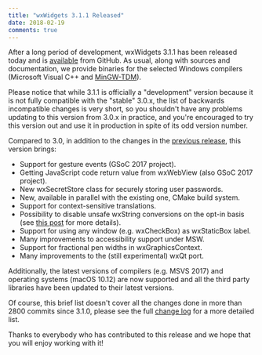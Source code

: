 ```yaml
---
title: "wxWidgets 3.1.1 Released"
date: 2018-02-19
comments: true
---
```


After a long period of development, wxWidgets 3.1.1 has been released today
and is [available](https://github.com/wxWidgets/wxWidgets/releases/tag/v3.1.1)
from GitHub. As usual, along with sources and documentation, we provide
binaries for the selected Windows compilers (Microsoft Visual C++ and
[MinGW-TDM](http://tdm-gcc.tdragon.net/)).

Please notice that while 3.1.1 is officially a "development" version because
it is not fully compatible with the "stable" 3.0.x, the list of backwards
incompatible changes is very short, so you shouldn't have any problems
updating to this version from 3.0.x in practice, and you're encouraged to try
this version out and use it in production in spite of its odd version number.

Compared to 3.0, in addition to the changes in the [previous
release](news/2016/02/wxwidgets-3.1.0-released/), this version brings:

- Support for gesture events (GSoC 2017 project).
- Getting JavaScript code return value from wxWebView (also GSoC 2017 project).
- New wxSecretStore class for securely storing user passwords.
- New, available in parallel with the existing one, CMake build system.
- Support for context-sensitive translations.
- Possibility to disable unsafe wxString conversions on the opt-in basis
  (see [this post](http://wxwidgets.blogspot.com/2017/02/safer-s.html) for
  more details).
- Support for using any window (e.g. wxCheckBox) as wxStaticBox label.
- Many improvements to accessibility support under MSW.
- Support for fractional pen widths in wxGraphicsContext.
- Many improvements to the (still experimental) wxQt port.

Additionally, the latest versions of compilers (e.g. MSVS 2017) and
operating systems (macOS 10.12) are now supported and all the third
party libraries have been updated to their latest versions.

Of course, this brief list doesn't cover all the changes done in more than
2800 commits since 3.1.0, please see the full
[change log](https://github.com/wxWidgets/wxWidgets/blob/v3.1.1/docs/changes.txt#L67)
for a more detailed list.

Thanks to everybody who has contributed to this release and we hope that you
will enjoy working with it!

